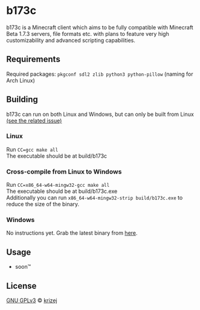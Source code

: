 # b173c

b173c is a Minecraft client which aims to be fully compatible with Minecraft Beta 1.7.3 servers, file formats etc. with plans to feature very high customizability and advanced scripting capabilities.

## Requirements

Required packages:
`pkgconf sdl2 zlib python3 python-pillow` (naming for Arch Linux)

## Building
  
b173c can run on both Linux and Windows, but can only be built from Linux [(see the related issue)](https://github.com/krizej/b173c/issues/5)

### Linux
Run `CC=gcc make all`  
The executable should be at build/b173c  

### Cross-compile from Linux to Windows
Run `CC=x86_64-w64-mingw32-gcc make all`  
The executable should be at build/b173c.exe  
Additionally you can run `x86_64-w64-mingw32-strip build/b173c.exe` to reduce the size of the binary.  

### Windows
No instructions yet. Grab the latest binary from [here](https://github.com/krizej/b173c/actions).

## Usage

- soon™

## License

[GNU GPLv3](LICENSE) © [krizej](https://github.com/krizej)
